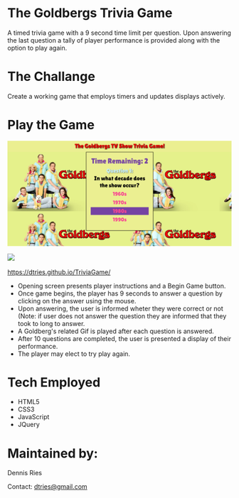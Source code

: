 # The Goldbergs Trivia Game
A timed trivia game with a 9 second time limit per question. Upon answering the last question a tally of player performance is provided along with the option to play again.

# The Challange
Create a working game that employs timers and updates displays actively.

# Play the Game
![The Goldbergs](/assets/images/screenshot.png?raw=true "Optional Title")

<img src="https://assets/images/screenshot.png?raw=true" width="100"/>

https://dtries.github.io/TriviaGame/

* Opening screen presents player instructions and a Begin Game button.
* Once game begins, the player has 9 seconds to answer a question by clicking on the answer using the mouse.
* Upon answering, the user is informed wheter they were correct or not (Note: if user does not answer the question they are informed that they took to long to answer.
* A Goldberg's related Gif is played after each question is answered.
* After 10 questions are completed, the user is presented a display of their performance.
* The player may elect to try play again.


# Tech Employed
* HTML5
* CSS3
* JavaScript
* JQuery

# Maintained by:
Dennis Ries

Contact: dtries@gmail.com
